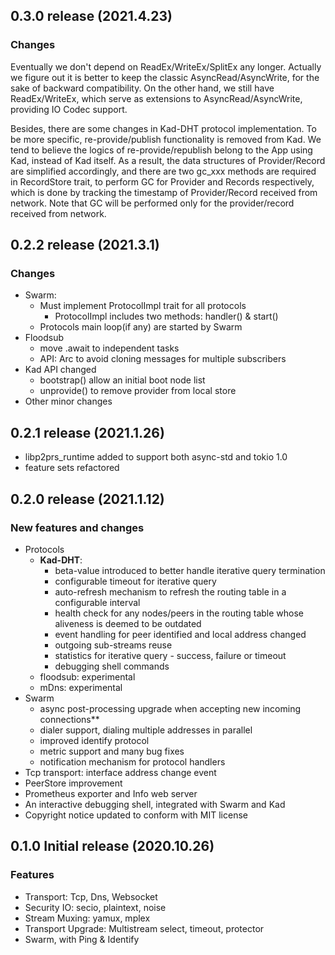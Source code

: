 ## 0.3.0 release (2021.4.23)

### Changes

Eventually we don't depend on ReadEx/WriteEx/SplitEx any longer. Actually we figure out it is better to keep the classic AsyncRead/AsyncWrite, for the sake of backward compatibility. On the other hand, we still have ReadEx/WriteEx, which serve as extensions to AsyncRead/AsyncWrite, providing IO Codec support.   

Besides, there are some changes in Kad-DHT protocol implementation. To be more specific, re-provide/publish functionality is removed from Kad. We tend to believe the logics of re-provide/republish belong to the App using Kad, instead of Kad itself. As a result, the data structures of Provider/Record are simplified accordingly, and there are two gc_xxx methods are required in RecordStore trait, to perform GC for Provider and Records respectively, which is done by tracking the timestamp of Provider/Record received from network. Note that GC will be performed only for the provider/record received from network.      

## 0.2.2 release (2021.3.1)

### Changes

- Swarm:
    * Must implement ProtocolImpl trait for all protocols
        + ProtocolImpl includes two methods: handler() & start()
    * Protocols main loop(if any) are started by Swarm  
- Floodsub 
    * move .await to independent tasks
    * API: Arc<FloodsubMessage> to avoid cloning messages for multiple subscribers
- Kad API changed
    * bootstrap() allow an initial boot node list
    * unprovide() to remove provider from local store
- Other minor changes    
    
## 0.2.1 release (2021.1.26)

- libp2prs_runtime added to support both async-std and tokio 1.0
- feature sets refactored    


## 0.2.0 release (2021.1.12)

### New features and changes

- Protocols
    + **Kad-DHT**:
        * beta-value introduced to better handle iterative query termination
        * configurable timeout for iterative query
        * auto-refresh mechanism to refresh the routing table in a configurable interval
        * health check for any nodes/peers in the routing table whose aliveness is deemed to be outdated
        * event handling for peer identified and local address changed
        * outgoing sub-streams reuse
        * statistics for iterative query - success, failure or timeout
        * debugging shell commands           
    + floodsub: experimental
    + mDns: experimental
- Swarm
    + async post-processing upgrade when accepting new incoming connections**
    + dialer support, dialing multiple addresses in parallel
    + improved identify protocol
    + metric support and many bug fixes
    + notification mechanism for protocol handlers
- Tcp transport: interface address change event
- PeerStore improvement
- Prometheus exporter and Info web server
- An interactive debugging shell, integrated with Swarm and Kad
- Copyright notice updated to conform with MIT license

## 0.1.0 Initial release (2020.10.26)

### Features

- Transport: Tcp, Dns, Websocket
- Security IO: secio, plaintext, noise
- Stream Muxing: yamux, mplex
- Transport Upgrade: Multistream select, timeout, protector 
- Swarm, with Ping & Identify